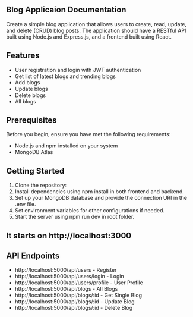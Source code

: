 ## Blog Applicaion Documentation

Create a simple blog application that allows users to create, read, update, and delete (CRUD) blog posts. The application should have a RESTful API built using Node.js and Express.js, and a frontend built using React.

## Features

- User registration and login with JWT authentication
- Get list of latest blogs and trending blogs
- Add blogs
- Update blogs
- Delete blogs
- All blogs

## Prerequisites

Before you begin, ensure you have met the following requirements:

- Node.js and npm installed on your system
- MongoDB Atlas

## Getting Started

1. Clone the repository:
2. Install dependencies using npm install in both frontend and backend.
3. Set up your MongoDB database and provide the connection URI in the .env file.
4. Set environment variables for other configurations if needed.
5. Start the server using npm run dev in root folder.

## It starts on http://localhost:3000

## API Endpoints

- http://localhost:5000/api/users           -   Register
- http://localhost:5000/api/users/login     -   Login
- http://localhost:5000/api/users/profile   -   User Profile
- http://localhost:5000/api/blogs           -   All Blogs
- http://localhost:5000/api/blogs/:id       -   Get Single Blog
- http://localhost:5000/api/blogs/:id       -   Update Blog
- http://localhost:5000/api/blogs/:id       -   Delete Blog

